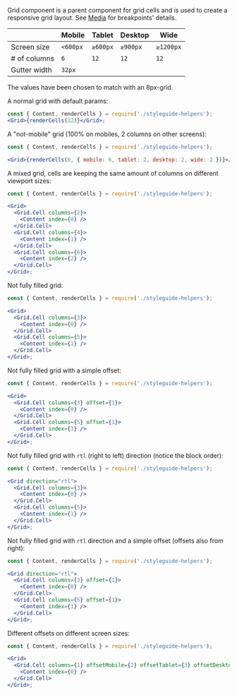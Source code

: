 Grid component is a parent component for grid cells and is used to create a responsive grid layout.
See [Media](/#/Theme?id=media) for breakpoints' details.

|              | Mobile   | Tablet   | Desktop  | Wide      |
| ------------ | -------- | -------- | -------- | --------- |
| Screen size  | `<600px` | `≥600px` | `≥900px` | `≥1200px` |
| # of columns | `6`      | `12`      | `12`     | `12`      |
| Gutter width | `32px`   |

The values have been chosen to match with an 8px-grid.

A normal grid with default params:

```jsx
const { Content, renderCells } = require('./styleguide-helpers');
<Grid>{renderCells(12)}</Grid>;
```

A "not-mobile" grid (100% on mobiles, 2 columns on other screens):

```jsx
const { Content, renderCells } = require('./styleguide-helpers');

<Grid>{renderCells(6, { mobile: 6, tablet: 2, desktop: 2, wide: 2 })}</Grid>;
```

A mixed grid, cells are keeping the same amount of columns on different viewport sizes:

```jsx
const { Content, renderCells } = require('./styleguide-helpers');

<Grid>
  <Grid.Cell columns={2}>
    <Content index={0} />
  </Grid.Cell>
  <Grid.Cell columns={4}>
    <Content index={1} />
  </Grid.Cell>
  <Grid.Cell columns={6}>
    <Content index={2} />
  </Grid.Cell>
</Grid>;
```

Not fully filled grid:

```jsx
const { Content, renderCells } = require('./styleguide-helpers');

<Grid>
  <Grid.Cell columns={3}>
    <Content index={0} />
  </Grid.Cell>
  <Grid.Cell columns={5}>
    <Content index={1} />
  </Grid.Cell>
</Grid>;
```

Not fully filled grid with a simple offset:

```jsx
const { Content, renderCells } = require('./styleguide-helpers');

<Grid>
  <Grid.Cell columns={3} offset={1}>
    <Content index={0} />
  </Grid.Cell>
  <Grid.Cell columns={5} offset={1}>
    <Content index={1} />
  </Grid.Cell>
</Grid>;
```

Not fully filled grid with `rtl` (right to left) direction (notice the block order):

```jsx
const { Content, renderCells } = require('./styleguide-helpers');

<Grid direction="rtl">
  <Grid.Cell columns={3}>
    <Content index={0} />
  </Grid.Cell>
  <Grid.Cell columns={5}>
    <Content index={1} />
  </Grid.Cell>
</Grid>;
```

Not fully filled grid with `rtl` direction and a simple offset (offsets also from right):

```jsx
const { Content, renderCells } = require('./styleguide-helpers');

<Grid direction="rtl">
  <Grid.Cell columns={3} offset={1}>
    <Content index={0} />
  </Grid.Cell>
  <Grid.Cell columns={5} offset={1}>
    <Content index={1} />
  </Grid.Cell>
</Grid>;
```

Different offsets on different screen sizes:

```jsx
const { Content, renderCells } = require('./styleguide-helpers');

<Grid>
  <Grid.Cell columns={1} offsetMobile={2} offsetTablet={3} offsetDesktop={11} offsetWide={8}>
    <Content index={0} />
  </Grid.Cell>
</Grid>;
```
